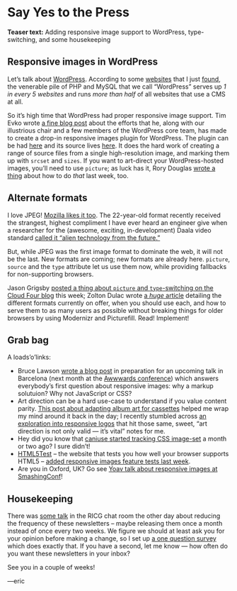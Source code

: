 # Say Yes to the Press

**Teaser text:** Adding responsive image support to WordPress, type-switching, and some housekeeping

## Responsive images in WordPress

Let’s talk about [WordPress](https://wordpress.org). According to some [websites](http://trends.builtwith.com/cms) that I just [found](https://managewp.com/14-surprising-statistics-about-wordpress-usage), the venerable pile of PHP and MySQL that we call “WordPress” serves up *1 in every 5 websites* and runs *more than half* of all websites that use a CMS at all.

So it’s high time that WordPress had proper responsive image support. Tim Evko wrote [a fine blog post](http://web-design-weekly.com/2015/01/20/ricg-responsive-images-plugin/) about the efforts that he, along with our illustrious chair and a few members of the WordPress core team, has made to create a drop-in responsive images plugin for WordPress. The plugin can be had [here](https://wordpress.org/plugins/ricg-responsive-images/) and its source lives [here](https://github.com/ResponsiveImagesCG/wp-tevko-responsive-images). It does the hard work of creating a range of source files from a single high-resolution image, and marking them up with `srcset` and `sizes`. If you want to art-direct your WordPress-hosted images, you’ll need to use `picture`; as luck has it, Rory Douglas [wrote a thing](http://terrificwebdesign.net/use-case/) about how to do *that* last week, too.

## Alternate formats

I love JPEG! [Mozilla likes it too](http://calendar.perfplanet.com/2014/mozjpeg-3-0/). The 22-year-old format recently received the strangest, highest compliment I have ever heard an engineer give when a researcher for the (awesome, exciting, in-development) Daala video standard [called it “alien technology from the future.”](https://people.xiph.org/~xiphmont/demo/daala/update1.shtml)

But, while JPEG was the first image format to dominate the web, it will not be the last. New formats are coming; new formats are already here. `picture`, `source` and the `type` attribute let us use them now, while providing fallbacks for non-supporting browsers.

Jason Grigsby [posted a thing about `picture` and `type`-switching on the Cloud Four blog](http://blog.cloudfour.com/when-to-use-picture-for-resolution-switching/) this week; Zolton Dulac wrote [a *huge* article](http://www.useragentman.com/blog/2015/01/14/using-webp-jpeg2000-jpegxr-apng-now-with-picturefill-and-modernizr/) detailing the different formats currently on offer, when you should use each, and how to serve them to as many users as possible without breaking things for older browsers by using Modernizr and Picturefill. Read! Implement!


## Grab bag

A loads’o’links:

- Bruce Lawson [wrote a blog post](http://www.brucelawson.co.uk/2015/why-we-cant-do-real-responsive-images-with-css-or-javascript/) in preparation for an upcoming talk in Barcelona (next month at the [Awwwards conference](http://conference.awwwards.com)) which answers everybody’s first question about responsive images: why a markup solutuion? Why not JavaScript or CSS?
- Art direction can be a hard use-case to understand if you value content parity. [This post about adapting album art for cassettes](http://needmoredesigns.com/blog/early-responsive-design/) helped me wrap my mind around it back in the day; I recently stumbled across [an exploration into responsive logos](http://www.responsivelogos.co.uk/) that hit those same, sweet, “art direction is not only valid — it’s vital” notes for me.
- Hey did you know that [caniuse started tracking CSS image-set](http://caniuse.com/#feat=css-image-set) a month or two ago? I sure didn’t!
- [HTML5Test](https://html5test.com) – the website that tests you how well your browser supports HTML5 – [added responsive images feature tests last week](https://twitter.com/html5test/status/555747154846048256).
- Are you in Oxford, UK? Go see [Yoav talk about responsive images at SmashingConf](http://smashingconf.com/schedule#yoav-weiss)!


## Housekeeping

There was [some talk](http://ircbot.responsiveimages.org/bot/log/respimg/2015-01-12#T107999) in the RICG chat room the other day about reducing the frequency of these newsletters – maybe releasing them once a month instead of once every two weeks. We figure we should at least ask you for your opinion before making a change, so I set up [a one question survey](https://docs.google.com/forms/d/1c_pQqkwOhBYe3mD5gBAEXscZDeA2bQyhL_NiW-mYpC4/viewform?usp=send_form) which does exactly that. If you have a second, let me know — how often do you want these newsletters in your inbox?

See you in a couple of weeks!

—eric


